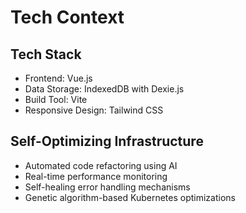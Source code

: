 # Tech Context

## Tech Stack
- Frontend: Vue.js
- Data Storage: IndexedDB with Dexie.js
- Build Tool: Vite
- Responsive Design: Tailwind CSS

## Self-Optimizing Infrastructure
- Automated code refactoring using AI
- Real-time performance monitoring
- Self-healing error handling mechanisms
- Genetic algorithm-based Kubernetes optimizations